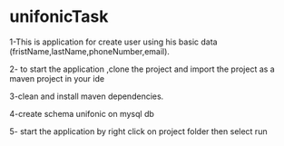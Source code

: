 # unifonicTask
1-This is application for create user using his basic data (fristName,lastName,phoneNumber,email).

2- to start the application ,clone the project  and import the project as a maven project in your ide

3-clean and install maven dependencies.

4-create schema unifonic on mysql db

5- start the application by right click on project folder then select run

